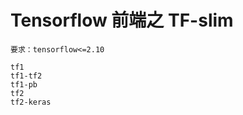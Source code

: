 # Tensorflow 前端之 TF-slim

```{note}
要求：tensorflow<=2.10
```

```{toctree}
tf1
tf1-tf2
tf1-pb
tf2
tf2-keras
```

